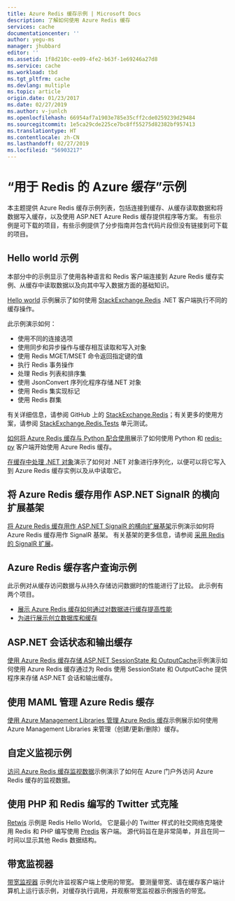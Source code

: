 ```yaml
---
title: Azure Redis 缓存示例 | Microsoft Docs
description: 了解如何使用 Azure Redis 缓存
services: cache
documentationcenter: ''
author: yegu-ms
manager: jhubbard
editor: ''
ms.assetid: 1f8d210c-ee09-4fe2-b63f-1e69246a27d8
ms.service: cache
ms.workload: tbd
ms.tgt_pltfrm: cache
ms.devlang: multiple
ms.topic: article
origin.date: 01/23/2017
ms.date: 02/27/2019
ms.author: v-junlch
ms.openlocfilehash: 66954af7a1903e785e35cff2cde0259239d29484
ms.sourcegitcommit: 1e5ca29cde225ce7bc8ff55275d82382bf957413
ms.translationtype: HT
ms.contentlocale: zh-CN
ms.lasthandoff: 02/27/2019
ms.locfileid: "56903217"
---
```

# <a name="azure-cache-for-redis-samples"></a>“用于 Redis 的 Azure 缓存”示例
本主题提供 Azure Redis 缓存示例列表，包括连接到缓存、从缓存读取数据和将数据写入缓存，以及使用 ASP.NET Azure Redis 缓存提供程序等方案。 有些示例是可下载的项目，有些示例提供了分步指南并包含代码片段但没有链接到可下载的项目。

## <a name="hello-world-samples"></a>Hello world 示例
本部分中的示例显示了使用各种语言和 Redis 客户端连接到 Azure Redis 缓存实例、从缓存中读取数据以及向其中写入数据方面的基础知识。

[Hello world](https://github.com/rustd/RedisSamples/tree/master/HelloWorld) 示例展示了如何使用 [StackExchange.Redis](https://github.com/StackExchange/StackExchange.Redis) .NET 客户端执行不同的缓存操作。

此示例演示如何：

- 使用不同的连接选项
- 使用同步和异步操作与缓存相互读取和写入对象
- 使用 Redis MGET/MSET 命令返回指定键的值
- 执行 Redis 事务操作
- 处理 Redis 列表和排序集
- 使用 JsonConvert 序列化程序存储.NET 对象
- 使用 Redis 集实现标记
- 使用 Redis 群集

有关详细信息，请参阅 GitHub 上的 [StackExchange.Redis](https://github.com/StackExchange/StackExchange.Redis)；有关更多的使用方案，请参阅 [StackExchange.Redis.Tests](https://github.com/StackExchange/StackExchange.Redis/tree/master/tests) 单元测试。

[如何将 Azure Redis 缓存与 Python 配合使用](cache-python-get-started.md)展示了如何使用 Python 和 [redis-py](https://github.com/andymccurdy/redis-py) 客户端开始使用 Azure Redis 缓存。

[在缓存中处理 .NET 对象](cache-dotnet-how-to-use-azure-redis-cache.md#work-with-net-objects-in-the-cache)演示了如何对 .NET 对象进行序列化，以便可以将它写入到 Azure Redis 缓存实例以及从中读取它。 

## <a name="use-azure-cache-for-redis-as-a-scale-out-backplane-for-aspnet-signalr"></a>将 Azure Redis 缓存用作 ASP.NET SignalR 的横向扩展基架
[将 Azure Redis 缓存用作 ASP.NET SignalR 的横向扩展基架](https://github.com/rustd/RedisSamples/tree/master/RedisAsSignalRBackplane)示例演示如何将 Azure Redis 缓存用作 SignalR 基架。 有关基架的更多信息，请参阅 [采用 Redis 的 SignalR 扩展](https://www.asp.net/signalr/overview/performance/scaleout-with-redis)。

## <a name="azure-cache-for-redis-customer-query-sample"></a>Azure Redis 缓存客户查询示例
此示例对从缓存访问数据与从持久存储访问数据时的性能进行了比较。 此示例有两个项目。

- [展示 Azure Redis 缓存如何通过对数据进行缓存提高性能](https://github.com/rustd/RedisSamples/tree/master/RedisCacheCustomerQuerySample)
- [为进行展示创立数据库和缓存](https://github.com/rustd/RedisSamples/tree/master/SeedCacheForCustomerQuerySample)

## <a name="aspnet-session-state-and-output-caching"></a>ASP.NET 会话状态和输出缓存
[使用 Azure Redis 缓存存储 ASP.NET SessionState 和 OutputCache](https://github.com/rustd/RedisSamples/tree/master/SessionState_OutputCaching)示例演示如何使用 Azure Redis 缓存通过为 Redis 使用 SessionState 和 OutputCache 提供程序来存储 ASP.NET 会话和输出缓存。

## <a name="manage-azure-cache-for-redis-with-maml"></a>使用 MAML 管理 Azure Redis 缓存
[使用 Azure Management Libraries 管理 Azure Redis 缓存](https://github.com/rustd/RedisSamples/tree/master/ManageCacheUsingMAML)示例展示如何使用 Azure Management Libraries 来管理（创建/更新/删除）缓存。 

## <a name="custom-monitoring-sample"></a>自定义监视示例
[访问 Azure Redis 缓存监视数据](https://github.com/rustd/RedisSamples/tree/master/CustomMonitoring)示例演示了如何在 Azure 门户外访问 Azure Redis 缓存的监视数据。

## <a name="a-twitter-style-clone-written-using-php-and-redis"></a>使用 PHP 和 Redis 编写的 Twitter 式克隆
[Retwis](https://github.com/SyntaxC4-MSFT/retwis) 示例是 Redis Hello World。 它是最小的 Twitter 样式的社交网络克隆使用 Redis 和 PHP 编写使用 [Predis](https://github.com/nrk/predis) 客户端。 源代码旨在是非常简单，并且在同一时间以显示其他 Redis 数据结构。

## <a name="bandwidth-monitor"></a>带宽监视器
[带宽监视器](https://github.com/JonCole/SampleCode/tree/master/BandWidthMonitor) 示例允许监视客户端上使用的带宽。 要测量带宽、请在缓存客户端计算机上运行该示例，对缓存执行调用，并观察带宽监视器示例报告的带宽。

<!-- Update_Description: update metedata properties -->

